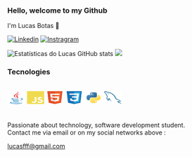 ### Hello, welcome to my Github
I'm Lucas Botas 👋

[![Linkedin](https://img.shields.io/badge/LinkedIn-0077B5?style=for-the-badge&logo=linkedin&logoColor=white)](https://www.linkedin.com/in/lucas-de-almeida-mariano-botas-121976168/)
[![ Instragram ](https://img.shields.io/badge/Instagram-E4405F?style=for-the-badge&logo=instagram&logoColor=white)](https://www.instagram.com/lucas_botas)

![ Estatísticas do Lucas GitHub stats ](https://github-readme-stats.vercel.app/api?username=lucasbotas&show_icons=true&theme=dracula)
<img height="180em" src="https://github-readme-stats.vercel.app/api/top-langs/?username=lucasbotas&layout=compact&theme=radical"/>

### Tecnologies 

<div align="" style="display: inline_block"><br>
  
  <img align="center" alt="" height="30" width="40" src="https://raw.githubusercontent.com/devicons/devicon/master/icons/java/java-original.svg">
  <img align="center" alt="" height="30" width="40" src="https://raw.githubusercontent.com/devicons/devicon/master/icons/javascript/javascript-plain.svg">
  <img align="center" alt="" height="30" width="40" src="https://raw.githubusercontent.com/devicons/devicon/master/icons/html5/html5-original.svg">
  <img align="center" alt="" height="30" width="40" src="https://raw.githubusercontent.com/devicons/devicon/master/icons/css3/css3-original.svg">
  <img align="center" alt="" height="30" width="40" src="https://raw.githubusercontent.com/devicons/devicon/master/icons/python/python-original.svg">
  <img align="center" alt="" height="30" width="40" src="https://raw.githubusercontent.com/devicons/devicon/master/icons/mysql/mysql-original.svg">
</div>

#
Passionate about technology, software development student.<br>
Contact me via email or on my social networks above : 

lucasfff@gmail.com
